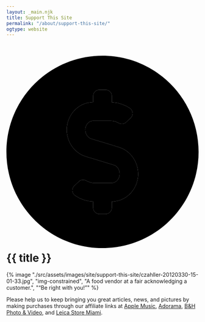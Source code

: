```yaml
---
layout: _main.njk
title: Support This Site
permalink: "/about/support-this-site/"
ogtype: website
---
```


<!-- markdownlint-disable MD025 -->
# <icon-l class="bigger icon-before"><span class="with-icon"><svg class="icon"  viewBox="0 0 496 512"><path fill="var(--mpb-color-accent)" d="M248,8C111,8,0,119,0,256S111,504,248,504,496,393,496,256,385,8,248,8Zm24,376v16a16,16,0,0,1-16,16H240a16,16,0,0,1-16-16V383.8a88.76,88.76,0,0,1-46.4-15.1c-8.7-5.9-10-18.1-2.3-25.2l12-11.3c5.4-5.1,13.3-5.4,19.7-1.6a38.91,38.91,0,0,0,19.9,5.4h45c11.3,0,20.5-10.5,20.5-23.4,0-10.6-6.3-19.9-15.2-22.7L205,268c-29-8.8-49.2-37-49.2-68.6,0-39.3,30.6-71.3,68.2-71.4V112a16,16,0,0,1,16-16h16a16,16,0,0,1,16,16v16.2a88.76,88.76,0,0,1,46.4,15.1c8.7,5.9,10,18.1,2.3,25.2l-12,11.3c-5.4,5.1-13.3,5.4-19.7,1.6a38.91,38.91,0,0,0-19.9-5.4h-45c-11.3,0-20.5,10.5-20.5,23.4,0,10.6,6.3,19.9,15.2,22.7l72,21.9c29,8.8,49.2,37,49.2,68.6C340.2,351.9,309.6,383.8,272,384Z"></path><path fill="var(--mpb-color-accentReverse)" d="M224,128V112a16,16,0,0,1,16-16h16a16,16,0,0,1,16,16v16.2a88.76,88.76,0,0,1,46.4,15.1c8.7,5.9,10,18.1,2.3,25.2l-12,11.3c-5.4,5.1-13.3,5.4-19.7,1.6a38.91,38.91,0,0,0-19.9-5.4h-45c-11.3,0-20.5,10.5-20.5,23.4,0,10.6,6.3,19.9,15.2,22.7l72,21.9c29,8.8,49.2,37,49.2,68.6.2,39.3-30.4,71.2-68,71.4v16a16,16,0,0,1-16,16H240a16,16,0,0,1-16-16V383.8a88.76,88.76,0,0,1-46.4-15.1c-8.7-5.9-10-18.1-2.3-25.2l12-11.3c5.4-5.1,13.3-5.4,19.7-1.6a38.91,38.91,0,0,0,19.9,5.4h45c11.3,0,20.5-10.5,20.5-23.4,0-10.6-6.3-19.9-15.2-22.7L205,268c-29-8.8-49.2-37-49.2-68.6C155.8,160.1,186.4,128.1,224,128Z"></path></svg></span> {{ title }} </icon-l>
<!-- markdownlint-enable MD025 -->

<mpb-dialog-img>

{% image "./src/assets/images/site/support-this-site/czahller-20120330-15-01-33.jpg", "img-constrained", "A food vendor at a fair acknowledging a customer.", "“Be right with you!”" %}
</mbp-dialog-img><p>Please help us to keep bringing you great articles, news, and pictures by making purchases through our affiliate links at <a href="https://music.apple.com/us/subscribe?at=10ldhk" target="_blank" rel="external nofollow noopener">Apple Music</a>, <a href="https://www.adorama.com/?kbid=67690" target="_blank" rel="external nofollow noopener">Adorama</a>, <a href="https://www.bhphotovideo.com/find/coupons-deals-promotions.jsp/BI/19462/KBID/11656/DFF/d10-v1-t8-x1-y17" target="_blank" rel="external nofollow noopener"><abbr>B&amp;H</abbr> Photo &amp;&nbsp;Video</a>, and <a href="https://leicastoremiami.com/#a_aid=504a17652889d" rel="external nofollow noopener" target="_blank">Leica Store Miami</a>.</p>
